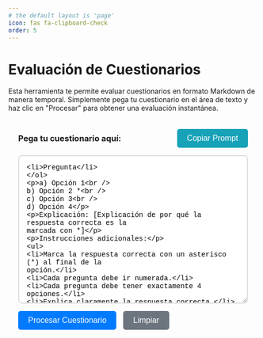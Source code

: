 ```yaml
---
# the default layout is 'page'
icon: fas fa-clipboard-check
order: 5
---
```


# Evaluación de Cuestionarios

Esta herramienta te permite evaluar cuestionarios en formato Markdown de manera temporal. Simplemente pega tu cuestionario en el área de texto y haz clic en "Procesar" para obtener una evaluación instantánea.

<div class="evaluation-container">
  <div class="input-section">
    <div class="input-header">
      <h3>Pega tu cuestionario aquí:</h3>
      <button id="copyPromptBtn" class="btn btn-info">Copiar Prompt</button>
    </div>
    <textarea id="markdownInput" placeholder="Quiero que generes un cuestionario sobre [TEMA] con [NÚMERO] preguntas. El formato debe ser exactamente el siguiente:

1. Pregunta

a) Opción 1  
b) Opción 2 *  
c) Opción 3  
d) Opción 4  

Explicación: [Explicación de por qué la respuesta correcta es la marcada con *]

Instrucciones adicionales:  
- Marca la respuesta correcta con un asterisco (*) al final de la opción.  
- Cada pregunta debe ir numerada.  
- Cada pregunta debe tener exactamente 4 opciones.  
- Explica claramente la respuesta correcta.  
- Entrega todo en un solo bloque de texto para copiar y pegar.  

Genera el cuestionario ahora."></textarea>
    <button id="processBtn" class="btn btn-primary">Procesar Cuestionario</button>
    <button id="clearBtn" class="btn btn-secondary">Limpiar</button>
  </div>
  
  <div class="results-section" id="resultsSection" style="display: none;">
    <h3>Resultados de la Evaluación:</h3>
    <div id="evaluationResults"></div>
    <div class="stats">
      <div class="stat-item">
        <span class="stat-label">Total de preguntas:</span>
        <span id="totalQuestions" class="stat-value">0</span>
      </div>
      <div class="stat-item">
        <span class="stat-label">Preguntas correctas:</span>
        <span id="correctAnswers" class="stat-value">0</span>
      </div>
      <div class="stat-item">
        <span class="stat-label">Puntuación:</span>
        <span id="score" class="stat-value">0%</span>
      </div>
    </div>
  </div>
</div>

<style>
.evaluation-container {
  max-width: 800px;
  margin: 0 auto;
  padding: 20px;
}

.input-section {
  margin-bottom: 30px;
}

.input-header {
  display: flex;
  justify-content: space-between;
  align-items: center;
  margin-bottom: 15px;
}

.input-header h3 {
  margin: 0;
}

#markdownInput {
  width: 100%;
  min-height: 300px;
  padding: 15px;
  border: 2px solid #ddd;
  border-radius: 8px;
  font-family: 'Courier New', monospace;
  font-size: 14px;
  resize: vertical;
  margin-bottom: 15px;
}

#markdownInput:focus {
  outline: none;
  border-color: #007bff;
  box-shadow: 0 0 0 0.2rem rgba(0, 123, 255, 0.25);
}

.btn {
  padding: 10px 20px;
  border: none;
  border-radius: 5px;
  cursor: pointer;
  font-size: 16px;
  transition: all 0.3s ease;
}

.btn-primary {
  background-color: #007bff;
  color: white;
}

  .btn-primary:hover {
    background-color: #0056b3;
  }

  .btn-secondary {
    background-color: #6c757d;
    color: white;
    margin-left: 10px;
  }

  .btn-secondary:hover {
    background-color: #545b62;
  }

  .btn-info {
    background-color: #17a2b8;
    color: white;
  }

  .btn-info:hover {
    background-color: #138496;
  }

.results-section {
  background-color: #f8f9fa;
  padding: 20px;
  border-radius: 8px;
  border: 1px solid #dee2e6;
}

.stats {
  display: flex;
  justify-content: space-around;
  margin-top: 20px;
  padding: 15px;
  background-color: white;
  border-radius: 5px;
  box-shadow: 0 2px 4px rgba(0,0,0,0.1);
}

.stat-item {
  text-align: center;
}

.stat-label {
  display: block;
  font-weight: bold;
  color: #6c757d;
  margin-bottom: 5px;
}

.stat-value {
  display: block;
  font-size: 24px;
  font-weight: bold;
  color: #007bff;
}

.question-item {
  background-color: white;
  padding: 15px;
  margin: 10px 0;
  border-radius: 5px;
  border-left: 4px solid #007bff;
}

.question-item.correct {
  border-left-color: #28a745;
}

.question-item.incorrect {
  border-left-color: #dc3545;
}

.question-text {
  font-weight: bold;
  margin-bottom: 10px;
}

.answer-text {
  margin: 5px 0;
  padding: 5px 10px;
  border-radius: 3px;
}

.answer-text.correct {
  background-color: #d4edda;
  color: #155724;
  border: 1px solid #c3e6cb;
}

.answer-text.incorrect {
  background-color: #f8d7da;
  color: #721c24;
  border: 1px solid #f5c6cb;
}

.feedback {
  margin-top: 10px;
  padding: 10px;
  border-radius: 3px;
  font-style: italic;
}

.feedback.correct {
  background-color: #d1ecf1;
  color: #0c5460;
  border: 1px solid #bee5eb;
}

  .feedback.incorrect {
    background-color: #f8d7da;
    color: #721c24;
    border: 1px solid #f5c6cb;
  }

  .answer-option {
    display: block;
    margin: 8px 0;
    cursor: pointer;
    padding: 8px;
    border-radius: 5px;
    transition: background-color 0.2s;
  }

  .answer-option:hover {
    background-color: #f8f9fa;
  }

  .answer-option input[type="radio"] {
    margin-right: 10px;
  }

  .btn-success {
    background-color: #28a745;
    color: white;
    margin-top: 20px;
  }

  .btn-success:hover {
    background-color: #218838;
  }

  .user-answer {
    font-weight: bold;
    color: #007bff;
  }

  .correct-answer {
    font-weight: bold;
    color: #28a745;
  }

  .indicators {
    font-size: 0.9em;
    font-weight: bold;
    margin-left: 10px;
  }

  .answer-text.correct .indicators {
    color: #28a745;
  }

  .answer-text.incorrect .indicators {
    color: #dc3545;
  }

  .feedback strong {
    color: #495057;
  }

  .feedback.correct strong {
    color: #155724;
  }

    .feedback.incorrect strong {
    color: #721c24;
  }
</style>

<script src="/assets/js/evaluation.js"></script>
